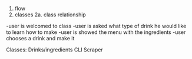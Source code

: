 1. flow 
2. classes 
 2a. class relationship 

 -user is welcomed to class
 -user is asked what type of drink he would like to learn how to make
 -user is showed the menu with the ingredients 
 -user chooses a drink and make it


 Classes:
 Drinks/ingredients
 CLI
 Scraper